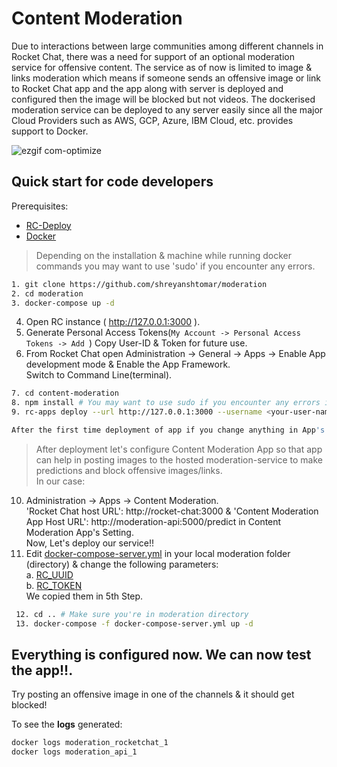 # Content Moderation

Due to interactions between large communities among different channels in Rocket Chat, there was a need for support of an optional moderation service for offensive content. The service as of now is limited to image & links moderation which means if someone sends an offensive image or link to Rocket Chat app and the app along with server is deployed and configured then the image will be blocked but not videos.
The dockerised moderation service can be deployed to any server easily since all the major Cloud Providers such as AWS, GCP, Azure, IBM Cloud, etc. provides support to Docker.

![ezgif com-optimize](https://user-images.githubusercontent.com/18248623/89886718-babcff80-dbea-11ea-9c19-afee96f9aff1.gif)


## Quick start for code developers
Prerequisites:

* [RC-Deploy](https://docs.rocket.chat/apps-development/getting-started#installation)
* [Docker](https://docs.docker.com/get-docker/)
> Depending on the installation & machine while running docker commands you may want to use 'sudo' if you encounter any errors.

```sh
1. git clone https://github.com/shreyanshtomar/moderation
2. cd moderation
3. docker-compose up -d
```
4. Open RC instance ( http://127.0.0.1:3000 ).
5. Generate Personal Access Tokens(`My Account -> Personal Access Tokens -> Add `)
Copy User-ID & Token for future use.
6. From Rocket Chat open Administration -> General -> Apps -> Enable App development mode & Enable the App Framework.<br>
Switch to Command Line(terminal).
```sh
7. cd content-moderation
8. npm install # You may want to use sudo if you encounter any errors in next step!
9. rc-apps deploy --url http://127.0.0.1:3000 --username <your-user-name> --password <your-password>

After the first time deployment of app if you change anything in App's code than add an '--update' flag at the end in the above command.
```
> After deployment let's configure Content Moderation App so that app can help in posting images to the hosted moderation-service to make predictions and
block offensive images/links.<br>
In our case:<br>
10. Administration -> Apps -> Content Moderation.<br>
'Rocket Chat host URL': http://rocket-chat:3000 &  'Content Moderation App Host URL': http://moderation-api:5000/predict in
Content Moderation App's Setting.<br>
Now, Let's deploy our service!!<br>
11. Edit [docker-compose-server.yml](https://github.com/shreyanshtomar/moderation/blob/shreyansh_dev/docker-compose-server.yml) in your local moderation folder
(directory) & change the following
parameters:<br>
  a. [RC_UUID](https://github.com/shreyanshtomar/moderation/blob/38da4fc779bbaa74e54153aaa0ba0f537e55f563/docker-compose-server.yml#L13) <br>
  b. [RC_TOKEN](https://github.com/shreyanshtomar/moderation/blob/38da4fc779bbaa74e54153aaa0ba0f537e55f563/docker-compose-server.yml#L14)<br>
  We copied them in 5th Step.
```sh
 12. cd .. # Make sure you're in moderation directory
 13. docker-compose -f docker-compose-server.yml up -d
 ```
 ## Everything is configured now. We can now test the app!!.
 Try posting an offensive image in one of the channels & it should get blocked!
 
 To see the **logs** generated:
 ```sh
 docker logs moderation_rocketchat_1
 docker logs moderation_api_1
 ```
 

